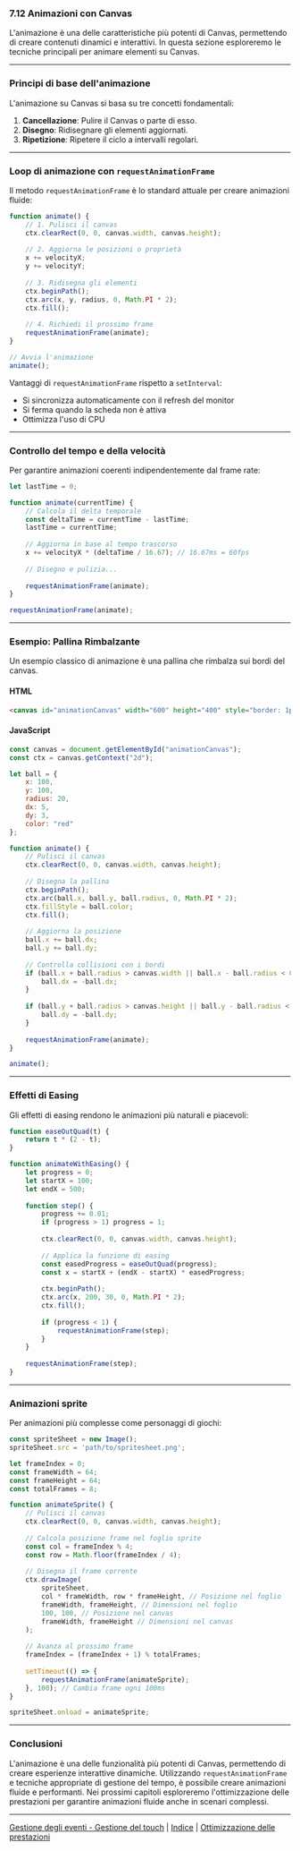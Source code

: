 ### **7.12 Animazioni con Canvas**

L'animazione è una delle caratteristiche più potenti di Canvas, permettendo di creare contenuti dinamici e interattivi. In questa sezione esploreremo le tecniche principali per animare elementi su Canvas.

---

### **Principi di base dell'animazione**

L'animazione su Canvas si basa su tre concetti fondamentali:

1. **Cancellazione**: Pulire il Canvas o parte di esso.
2. **Disegno**: Ridisegnare gli elementi aggiornati.
3. **Ripetizione**: Ripetere il ciclo a intervalli regolari.

---

### **Loop di animazione con `requestAnimationFrame`**

Il metodo `requestAnimationFrame` è lo standard attuale per creare animazioni fluide:

```javascript
function animate() {
    // 1. Pulisci il canvas
    ctx.clearRect(0, 0, canvas.width, canvas.height);
    
    // 2. Aggiorna le posizioni o proprietà
    x += velocityX;
    y += velocityY;
    
    // 3. Ridisegna gli elementi
    ctx.beginPath();
    ctx.arc(x, y, radius, 0, Math.PI * 2);
    ctx.fill();
    
    // 4. Richiedi il prossimo frame
    requestAnimationFrame(animate);
}

// Avvia l'animazione
animate();
```

Vantaggi di `requestAnimationFrame` rispetto a `setInterval`:
- Si sincronizza automaticamente con il refresh del monitor
- Si ferma quando la scheda non è attiva
- Ottimizza l'uso di CPU

---

### **Controllo del tempo e della velocità**

Per garantire animazioni coerenti indipendentemente dal frame rate:

```javascript
let lastTime = 0;

function animate(currentTime) {
    // Calcola il delta temporale
    const deltaTime = currentTime - lastTime;
    lastTime = currentTime;
    
    // Aggiorna in base al tempo trascorso
    x += velocityX * (deltaTime / 16.67); // 16.67ms = 60fps
    
    // Disegno e pulizia...
    
    requestAnimationFrame(animate);
}

requestAnimationFrame(animate);
```

---

### **Esempio: Pallina Rimbalzante**

Un esempio classico di animazione è una pallina che rimbalza sui bordi del canvas.

#### **HTML**
```html
<canvas id="animationCanvas" width="600" height="400" style="border: 1px solid black;"></canvas>
```

#### **JavaScript**
```javascript
const canvas = document.getElementById("animationCanvas");
const ctx = canvas.getContext("2d");

let ball = {
    x: 100,
    y: 100,
    radius: 20,
    dx: 5,
    dy: 3,
    color: "red"
};

function animate() {
    // Pulisci il canvas
    ctx.clearRect(0, 0, canvas.width, canvas.height);
    
    // Disegna la pallina
    ctx.beginPath();
    ctx.arc(ball.x, ball.y, ball.radius, 0, Math.PI * 2);
    ctx.fillStyle = ball.color;
    ctx.fill();
    
    // Aggiorna la posizione
    ball.x += ball.dx;
    ball.y += ball.dy;
    
    // Controlla collisioni con i bordi
    if (ball.x + ball.radius > canvas.width || ball.x - ball.radius < 0) {
        ball.dx = -ball.dx;
    }
    
    if (ball.y + ball.radius > canvas.height || ball.y - ball.radius < 0) {
        ball.dy = -ball.dy;
    }
    
    requestAnimationFrame(animate);
}

animate();
```

---

### **Effetti di Easing**

Gli effetti di easing rendono le animazioni più naturali e piacevoli:

```javascript
function easeOutQuad(t) {
    return t * (2 - t);
}

function animateWithEasing() {
    let progress = 0;
    let startX = 100;
    let endX = 500;
    
    function step() {
        progress += 0.01;
        if (progress > 1) progress = 1;
        
        ctx.clearRect(0, 0, canvas.width, canvas.height);
        
        // Applica la funzione di easing
        const easedProgress = easeOutQuad(progress);
        const x = startX + (endX - startX) * easedProgress;
        
        ctx.beginPath();
        ctx.arc(x, 200, 30, 0, Math.PI * 2);
        ctx.fill();
        
        if (progress < 1) {
            requestAnimationFrame(step);
        }
    }
    
    requestAnimationFrame(step);
}
```

---

### **Animazioni sprite**

Per animazioni più complesse come personaggi di giochi:

```javascript
const spriteSheet = new Image();
spriteSheet.src = 'path/to/spritesheet.png';

let frameIndex = 0;
const frameWidth = 64;
const frameHeight = 64;
const totalFrames = 8;

function animateSprite() {
    // Pulisci il canvas
    ctx.clearRect(0, 0, canvas.width, canvas.height);
    
    // Calcola posizione frame nel foglio sprite
    const col = frameIndex % 4;
    const row = Math.floor(frameIndex / 4);
    
    // Disegna il frame corrente
    ctx.drawImage(
        spriteSheet,
        col * frameWidth, row * frameHeight, // Posizione nel foglio
        frameWidth, frameHeight, // Dimensioni nel foglio
        100, 100, // Posizione nel canvas
        frameWidth, frameHeight // Dimensioni nel canvas
    );
    
    // Avanza al prossimo frame
    frameIndex = (frameIndex + 1) % totalFrames;
    
    setTimeout(() => {
        requestAnimationFrame(animateSprite);
    }, 100); // Cambia frame ogni 100ms
}

spriteSheet.onload = animateSprite;
```

---

### **Conclusioni**

L'animazione è una delle funzionalità più potenti di Canvas, permettendo di creare esperienze interattive dinamiche. Utilizzando `requestAnimationFrame` e tecniche appropriate di gestione del tempo, è possibile creare animazioni fluide e performanti. Nei prossimi capitoli esploreremo l'ottimizzazione delle prestazioni per garantire animazioni fluide anche in scenari complessi.

---
[Gestione degli eventi - Gestione del touch](<07.11 Gestione degli eventi - Gestione del touch.md>) | [Indice](<README.md>) | [Ottimizzazione delle prestazioni](<07.13 Ottimizzazione delle prestazioni.md>)
